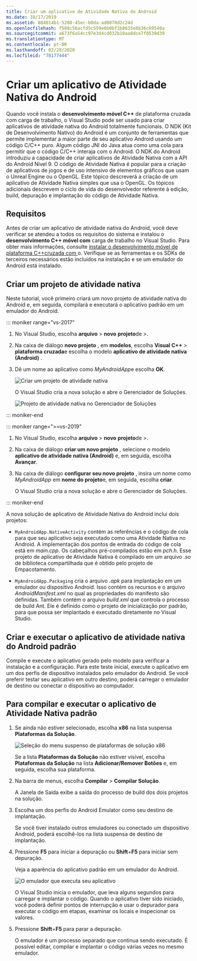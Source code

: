 ```yaml
---
title: Criar um aplicativo de Atividade Nativa do Android
ms.date: 10/17/2019
ms.assetid: 884014b1-5208-45ec-b0da-ad0070d2c24d
ms.openlocfilehash: f588c56acfd5c559e6b0bf1b8635e8b36c69548a
ms.sourcegitcommit: a673f6a54cc97e3d4cd032b10aa8dce7f0539d39
ms.translationtype: MT
ms.contentlocale: pt-BR
ms.lasthandoff: 02/28/2020
ms.locfileid: "78177444"
---
```

# <a name="create-an-android-native-activity-app"></a>Criar um aplicativo de Atividade Nativa do Android

Quando você instala o **desenvolvimento móvel C++**  de plataforma cruzada com carga de trabalho, o Visual Studio pode ser usado para criar aplicativos de atividade nativa do Android totalmente funcionais. O NDK (Kit de Desenvolvimento Nativo) do Android é um conjunto de ferramentas que permite implementar a maior parte de seu aplicativo Android usando um código C/C++ puro. Algum código JNI do Java atua como uma cola para permitir que o código C/C++ interaja com o Android. O NDK do Android introduziu a capacidade de criar aplicativos de Atividade Nativa com a API do Android Nível 9. O código de Atividade Nativa é popular para a criação de aplicativos de jogos e de uso intensivo de elementos gráficos que usam o Unreal Engine ou o OpenGL. Este tópico descreverá a criação de um aplicativo de Atividade Nativa simples que usa o OpenGL. Os tópicos adicionais descrevem o ciclo de vida do desenvolvedor referente à edição, build, depuração e implantação do código de Atividade Nativa.

## <a name="requirements"></a>Requisitos

Antes de criar um aplicativo de atividade nativa do Android, você deve verificar se atendeu a todos os requisitos do sistema e instalou o **desenvolvimento C++ móvel com** carga de trabalho no Visual Studio. Para obter mais informações, consulte [instalar o desenvolvimento móvel de plataforma C++cruzada com ](../cross-platform/install-visual-cpp-for-cross-platform-mobile-development.md)o. Verifique se as ferramentas e os SDKs de terceiros necessários estão incluídos na instalação e se um emulador do Android está instalado.

## <a name="create-a-new-native-activity-project"></a>Criar um projeto de atividade nativa

Neste tutorial, você primeiro criará um novo projeto de atividade nativa do Android e, em seguida, compilará e executará o aplicativo padrão em um emulador do Android.

::: moniker range="vs-2017"

1. No Visual Studio, escolha **arquivo** > **novo** **projeto**de >.

1. Na caixa de diálogo **novo projeto** , em **modelos**, escolha **Visual C++**  > **plataforma cruzada**e escolha o modelo **aplicativo de atividade nativa (Android)** .

1. Dê um nome ao aplicativo como *MyAndroidApp*e escolha **OK**.

   ![Criar um projeto de atividade nativa](../cross-platform/media/cppmdd-newproject.png "Criar um projeto de atividade nativa")

   O Visual Studio cria a nova solução e abre o Gerenciador de Soluções.

   ![Projeto de atividade nativa no Gerenciador de Soluções](../cross-platform/media/cppmdd-rc-na-solutionexp.png "Projeto de atividade nativa no Gerenciador de Soluções")

::: moniker-end

::: moniker range=">=vs-2019"

1. No Visual Studio, escolha **arquivo** > **novo** **projeto**de >.

1. Na caixa de diálogo **criar um novo projeto** , selecione o modelo **aplicativo de atividade nativa (Android)** e, em seguida, escolha **Avançar**.

1. Na caixa de diálogo **configurar seu novo projeto** , insira um nome como *MyAndroidApp* em **nome do projeto**e, em seguida, escolha **criar**.

   O Visual Studio cria a nova solução e abre o Gerenciador de Soluções.

::: moniker-end

A nova solução de aplicativo de Atividade Nativa do Android inclui dois projetos:

- `MyAndroidApp.NativeActivity` contém as referências e o código de cola para que seu aplicativo seja executado como uma Atividade Nativa no Android. A implementação dos pontos de entrada do código de cola está em *main.cpp*. Os cabeçalhos pré-compilados estão em *pch.h*. Esse projeto de aplicativo de Atividade Nativa é compilado em um arquivo *.so* de biblioteca compartilhada que é obtido pelo projeto de Empacotamento.

- `MyAndroidApp.Packaging` cria o arquivo *.apk* para implantação em um emulador ou dispositivo Android. Isso contém os recursos e o arquivo *AndroidManifest.xml* no qual as propriedades do manifesto são definidas. Também contém o arquivo *build.xml* que controla o processo de build Ant. Ele é definido como o projeto de inicialização por padrão, para que possa ser implantado e executado diretamente no Visual Studio.

## <a name="build-and-run-the-default-android-native-activity-app"></a>Criar e executar o aplicativo de atividade nativa do Android padrão

Compile e execute o aplicativo gerado pelo modelo para verificar a instalação e a configuração. Para este teste inicial, execute o aplicativo em um dos perfis de dispositivo instalados pelo emulador do Android. Se você preferir testar seu aplicativo em outro destino, poderá carregar o emulador de destino ou conectar o dispositivo ao computador.

## <a name="to-build-and-run-the-default-native-activity-app"></a>Para compilar e executar o aplicativo de Atividade Nativa padrão

1. Se ainda não estiver selecionado, escolha **x86** na lista suspensa **Plataformas da Solução**.

     ![Seleção do menu suspenso de plataformas de solução x86](../cross-platform/media/cppmdd-rc-na-solution-x86.png "Seleção do menu suspenso de plataformas de solução x86")

     Se a lista **Plataformas da Solução** não estiver visível, escolha **Plataformas da Solução** na lista **Adicionar/Remover Botões** e, em seguida, escolha sua plataforma.

1. Na barra de menus, escolha **Compilar** > **Compilar Solução**.

     A Janela de Saída exibe a saída do processo de build dos dois projetos na solução.

1. Escolha um dos perfis do Android Emulator como seu destino de implantação.

     Se você tiver instalado outros emuladores ou conectado um dispositivo Android, poderá escolhê-los na lista suspensa de destino de implantação.

1. Pressione **F5** para iniciar a depuração ou **Shift**+**F5** para iniciar sem depuração.

   Veja a aparência do aplicativo padrão em um emulador do Android.

   ![O emulador que executa seu aplicativo](../cross-platform/media/cppmdd-emulator-running-app.png "O emulador que executa seu aplicativo")

   O Visual Studio inicia o emulador, que leva alguns segundos para carregar e implantar o código. Quando o aplicativo tiver sido iniciado, você poderá definir pontos de interrupção e usar o depurador para executar o código em etapas, examinar os locais e inspecionar os valores.

1. Pressione **Shift**+**F5** para parar a depuração.

   O emulador é um processo separado que continua sendo executado. É possível editar, compilar e implantar o código várias vezes no mesmo emulador.
